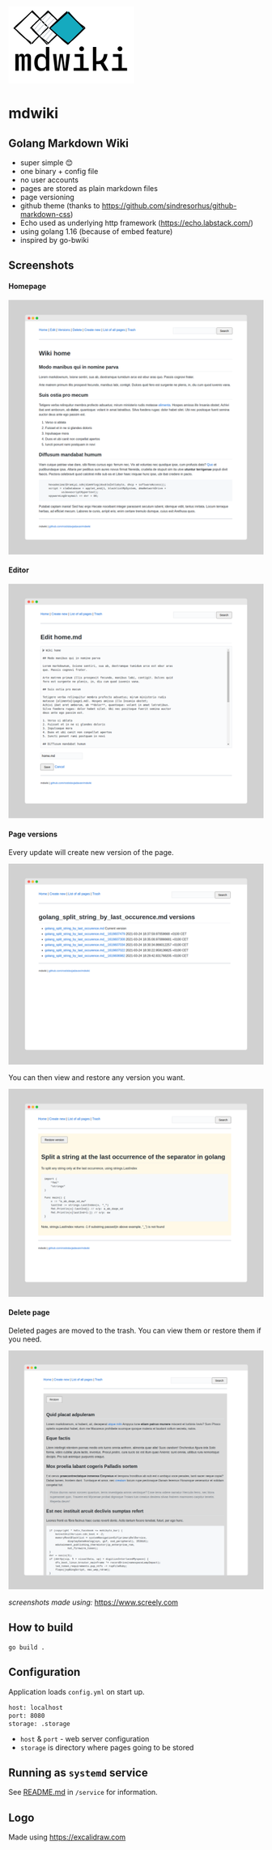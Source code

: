 ![](logo/mdwiki_logo.png)

# mdwiki

## Golang Markdown Wiki

- super simple 😊
- one binary + config file
- no user accounts
- pages are stored as plain markdown files
- page versioning 
- github theme (thanks to https://github.com/sindresorhus/github-markdown-css)
- Echo used as underlying http framework (https://echo.labstack.com/)  
- using golang 1.16 (because of embed feature)
- inspired by go-bwiki

## Screenshots

#### Homepage
![](screenshots/homepage.png)

#### Editor
![](screenshots/edit_page.png)

#### Page versions
Every update will create new version of the page. 

![](screenshots/page_versions.png)

You can then view and restore any version you want.

![](screenshots/page_version.png)

#### Delete page
Deleted pages are moved to the trash. You can view them or restore them if you need.

![](screenshots/page_in_trash.png)

_screenshots made using:_ https://www.screely.com

## How to build

```
go build .
```

## Configuration
Application loads `config.yml` on start up.

```
host: localhost
port: 8080
storage: .storage
```

- `host` & `port` - web server configuration
- `storage` is directory where pages going to be stored

## Running as `systemd` service

See [README.md](service/README.md) in  `/service` for information.  

## Logo

Made using https://excalidraw.com

